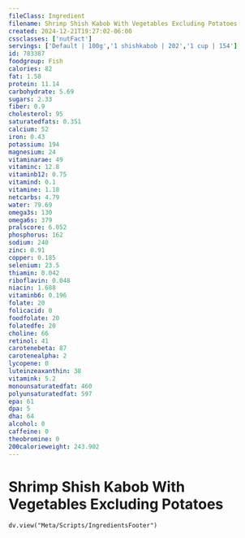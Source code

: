 ```yaml
---
fileClass: Ingredient
filename: Shrimp Shish Kabob With Vegetables Excluding Potatoes
created: 2024-12-21T19:27:02-06:00
cssclasses: ['nutFact']
servings: ['Default | 100g','1 shishkabob | 202','1 cup | 154']
id: 783387
foodgroup: Fish
calories: 82
fat: 1.58
protein: 11.14
carbohydrate: 5.69
sugars: 2.33
fiber: 0.9
cholesterol: 95
saturatedfats: 0.351
calcium: 52
iron: 0.43
potassium: 194
magnesium: 24
vitaminarae: 49
vitaminc: 12.8
vitaminb12: 0.75
vitamind: 0.1
vitamine: 1.18
netcarbs: 4.79
water: 79.69
omega3s: 130
omega6s: 379
pralscore: 6.052
phosphorus: 162
sodium: 240
zinc: 0.91
copper: 0.185
selenium: 23.5
thiamin: 0.042
riboflavin: 0.048
niacin: 1.688
vitaminb6: 0.196
folate: 20
folicacid: 0
foodfolate: 20
folatedfe: 20
choline: 66
retinol: 41
carotenebeta: 87
carotenealpha: 2
lycopene: 0
luteinzeaxanthin: 38
vitamink: 5.2
monounsaturatedfat: 460
polyunsaturatedfat: 597
epa: 61
dpa: 5
dha: 64
alcohol: 0
caffeine: 0
theobromine: 0
200calorieweight: 243.902
---
```


# Shrimp Shish Kabob With Vegetables Excluding Potatoes

```dataviewjs
dv.view("Meta/Scripts/IngredientsFooter")
```